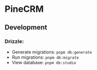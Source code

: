 # PineCRM

## Development

### Drizzle:

- Generate migrations: `pnpm db:generate`
- Run migrations: `pnpm db:migrate`
- View database: `pnpm db:studio`
